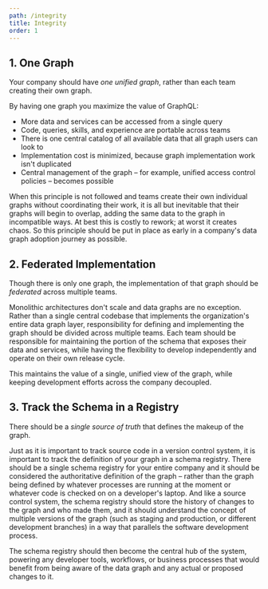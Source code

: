 ```yaml
---
path: /integrity
title: Integrity
order: 1
---
```


## 1. One Graph

Your company should have *one unified graph*, rather than each team creating their own graph.

By having one graph you maximize the value of GraphQL:

* More data and services can be accessed from a single query
* Code, queries, skills, and experience are portable across teams
* There is one central catalog of all available data that all graph users can look to
* Implementation cost is minimized, because graph implementation work isn't duplicated
* Central management of the graph – for example, unified access control policies – becomes possible

When this principle is not followed and teams create their own individual graphs without coordinating their work, it is all but inevitable that their graphs will begin to overlap, adding the same data to the graph in incompatible ways. At best this is costly to rework; at worst it creates chaos. So this principle should be put in place as early in a company's data graph adoption journey as possible.

## 2. Federated Implementation

Though there is only one graph, the implementation of that graph should be *federated* across multiple teams.

Monolithic architectures don't scale and data graphs are no exception. Rather than a single central codebase that implements the organization's entire data graph layer, responsibility for defining and implementing the graph should be divided across multiple teams. Each team should be responsible for maintaining the portion of the schema that exposes their data and services, while having the flexibility to develop independently and operate on their own release cycle.

This maintains the value of a single, unified view of the graph, while keeping development efforts across the company decoupled.

## 3. Track the Schema in a Registry

There should be a *single source of truth* that defines the makeup of the graph.

Just as it is important to track source code in a version control system, it is important to track the definition of your graph in a schema registry. There should be a single schema registry for your entire company and it should be considered the authoritative definition of the graph – rather than the graph being defined by whatever processes are running at the moment or whatever code is checked on on a developer's laptop. And like a source control system, the schema registry should store the history of changes to the graph and who made them, and it should understand the concept of multiple versions of the graph (such as staging and production, or different development branches) in a way that parallels the software development process.

The schema registry should then become the central hub of the system, powering any developer tools, workflows, or business processes that would benefit from being aware of the data graph and any actual or proposed changes to it.

